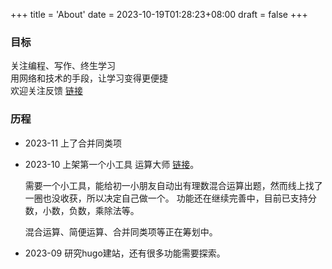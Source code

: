 +++
title = 'About'
date = 2023-10-19T01:28:23+08:00
draft = false
+++

### 目标
关注编程、写作、终生学习  
用网络和技术的手段，让学习变得更便捷  
欢迎关注反馈  [链接](https://twitter.com/bliang0623)

### 历程

- 2023-11 上了合并同类项

- 2023-10 上架第一个小工具 运算大师  [链接](/cn/labs/calculator/)。

   需要一个小工具，能给初一小朋友自动出有理数混合运算出题，然而线上找了一圈也没收获，所以决定自己做一个。
   功能还在继续完善中，目前已支持分数，小数，负数，乘除法等。
   
   混合运算、简便运算、合并同类项等正在筹划中。

- 2023-09 研究hugo建站，还有很多功能需要探索。

